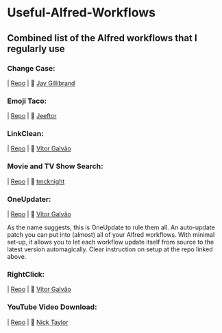 # Useful-Alfred-Workflows
## Combined list of the Alfred workflows that I regularly use

### Change Case: 
| [Repo](https://github.com/gillibrand/alfred-change-case) 
| 🍺️ [Jay Gillibrand](https://github.com/gillibrand)

### Emoji Taco: 
| [Repo](https://github.com/jeeftor/EmojiTaco) 
| 🍺️ [Jeeftor](https://github.com/jeeftor)

### LinkClean: 
| [Repo](https://github.com/vitorgalvao/alfred-workflows/tree/master/LinkClean) 
| 🍺️ [Vítor Galvão](https://github.com/vitorgalvao)

### Movie and TV Show Search: 
| [Repo](https://github.com/tmcknight/Movie-and-TV-Show-Search-Alfred-Workflow) 
| 🍺️ [tmcknight](https://github.com/tmcknight)

### OneUpdater: 
| [Repo](https://github.com/vitorgalvao/alfred-workflows/tree/master/OneUpdater) 
| 🍺️ [Vítor Galvão](https://github.com/vitorgalvao)

As the name suggests, this is OneUpdate to rule them all. An auto-update patch you can put into (almost) all of your Alfred workflows. With minimal set-up, it allows you to let each workflow update itself from source to the latest version automagically. Clear instruction on setup at the repo linked above.

### RightClick: 
| [Repo](https://github.com/vitorgalvao/alfred-workflows/tree/master/RightClick) 
| 🍺️ [Vítor Galvão](https://github.com/vitorgalvao)

### YouTube Video Download: 
| [Repo](https://github.com/nickytonline/alfred-workflows/tree/master/workflows) 
| 🍺️ [Nick Taylor](https://github.com/nickytonline)


 
